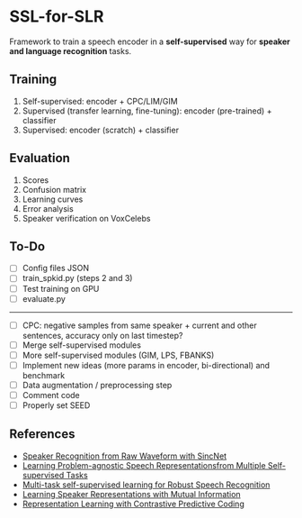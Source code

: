 # SSL-for-SLR

Framework to train a speech encoder in a **self-supervised** way for **speaker and language recognition** tasks.

## Training

1. Self-supervised: encoder + CPC/LIM/GIM
2. Supervised (transfer learning, fine-tuning): encoder (pre-trained) + classifier
3. Supervised: encoder (scratch) + classifier

## Evaluation

1. Scores
2. Confusion matrix
3. Learning curves
4. Error analysis
5. Speaker verification on VoxCelebs

## To-Do

- [ ] Config files JSON
- [ ] train_spkid.py (steps 2 and 3)
- [ ] Test training on GPU
- [ ] evaluate.py

---

- [ ] CPC: negative samples from same speaker + current and other sentences, accuracy only on last timestep?
- [ ] Merge self-supervised modules
- [ ] More self-supervised modules (GIM, LPS, FBANKS)
- [ ] Implement new ideas (more params in encoder, bi-directional) and benchmark
- [ ] Data augmentation / preprocessing step
- [ ] Comment code
- [ ] Properly set SEED

## References

- [Speaker Recognition from Raw Waveform with SincNet](https://arxiv.org/abs/1808.00158)
- [Learning Problem-agnostic Speech Representationsfrom Multiple Self-supervised Tasks](https://arxiv.org/pdf/1904.03416.pdf)
- [Multi-task self-supervised learning for Robust Speech Recognition](https://arxiv.org/pdf/2001.09239.pdf)
- [Learning Speaker Representations with Mutual Information](https://arxiv.org/pdf/1812.00271.pdf)
- [Representation Learning with Contrastive Predictive Coding](https://arxiv.org/pdf/1807.03748.pdf)